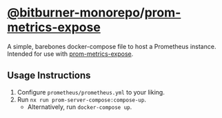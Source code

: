 # [@bitburner-monorepo](../../README.md)/[prom-metrics-expose](#)
A simple, barebones docker-compose file to host a Prometheus instance. Intended for use with [prom-metrics-expose](../prom-metrics-expose/README.md).

## Usage Instructions
1. Configure `prometheus/prometheus.yml` to your liking.
2. Run `nx run prom-server-compose:compose-up`.
    - Alternatively, run `docker-compose up`.